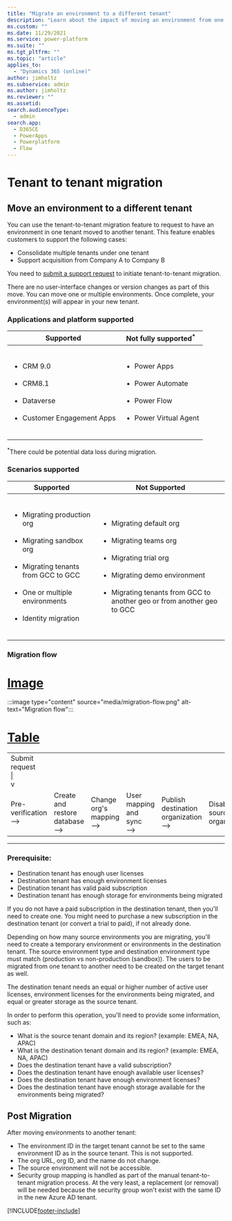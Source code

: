 ```yaml
---
title: "Migrate an environment to a different tenant"
description: "Learn about the impact of moving an environment from one tenant to another. Review the prerequisites and considerations before submitting a request." 
ms.custom: ""
ms.date: 11/29/2021
ms.service: power-platform
ms.suite: ""
ms.tgt_pltfrm: ""
ms.topic: "article"
applies_to: 
  - "Dynamics 365 (online)"
author: jimholtz
ms.subservice: admin
ms.author: jimholtz
ms.reviewer: ""
ms.assetid: 
search.audienceType: 
  - admin
search.app:
  - D365CE
  - PowerApps
  - Powerplatform
  - Flow
---
```

# Tenant to tenant migration

## Move an environment to a different tenant

You can use the tenant-to-tenant migration feature to request to have an environment in one tenant moved to another tenant. This feature enables customers to support the following cases:

- Consolidate multiple tenants under one tenant
- Support acquisition from Company A to Company B

You need to [submit a support request](get-help-support.md) to initiate tenant-to-tenant migration. 

There are no user-interface changes or version changes as part of this move. You can move one or multiple environments. Once complete, your environment(s) will appear in your new tenant.

### Applications and platform supported

| Supported | Not fully supported<sup>*</sup> |
|-------------------------|-------------------------|
| <ul></br><li>CRM 9.0</li></br><li>CRM8.1</li></br><li>Dataverse</li></br><li>Customer Engagement Apps</li></br></ul> | <ul></br><li>Power Apps</li></br><li>Power Automate</li></br><li>Power Flow</li></br><li>Power Virtual Agent</li></br></ul> |

<sup>*</sup>There could be potential data loss during migration.

### Scenarios supported

| Supported | Not Supported |
|-------------------------|-------------------------|
| <ul></br><li>Migrating production org</li></br><li>Migrating sandbox org</li></br><li>Migrating tenants from GCC to GCC</li></br><li>One or multiple environments</li></br><li>Identity migration</li></br></ul> | <ul></br><li>Migrating default org</li></br><li>Migrating teams org</li></br><li>Migrating trial org</li></br><li>Migrating demo environment</li></br><li>Migrating tenants from GCC to another geo or from another geo to GCC</li></br></ul> |

### Migration flow

# [Image](#tab/image)

:::image type="content" source="media/migration-flow.png" alt-text="Migration flow":::

# [Table](#tab/table)

<table>
  <tr>
    <td>Submit request<br>|<br>v </td>
    <td colspan="5"></td>
  </tr>
  <tr>
    <td>Pre-verification<br>--></td>
    <td>Create and restore database<br>--></td>
    <td>Change org's mapping<br>--></td>
    <td>User mapping and sync<br>--></td>
    <td>Publish destination organization<br>--></td>
    <td>Disable source organization</td>
  </tr>
</table>

---

### Prerequisite:

- Destination tenant has enough user licenses
- Destination tenant has enough environment licenses
- Destination tenant has valid paid subscription
- Destination tenant has enough storage for environments being migrated

If you do not have a paid subscription in the destination tenant, then you'll need to create one. You might need to purchase a new subscription in the destination tenant (or convert a trial to paid), if not already done.

Depending on how many source environments you are migrating, you'll need to create a temporary environment or environments in the destination tenant. The source environment type and destination environment type must match (production vs non-production (sandbox)). The users to be migrated from one tenant to another need to be created on the target tenant as well.

The destination tenant needs an equal or higher number of active user licenses, environment licenses for the environments being migrated, and equal or greater storage as the source tenant.

In order to perform this operation, you'll need to provide some information, such as:

- What is the source tenant domain and its region? (example: EMEA, NA, APAC)
- What is the destination tenant domain and its region? (example: EMEA, NA, APAC)
- Does the destination tenant have a valid subscription?
- Does the destination tenant have enough available user licenses?
- Does the destination tenant have enough environment licenses?
- Does the destination tenant have enough storage available for the environments being migrated?

## Post Migration

After moving environments to another tenant:

- The environment ID in the target tenant cannot be set to the same environment ID as in the source tenant. This is not supported.
- The org URL, org ID, and the name do not change.
- The source environment will not be accessible.
- Security group mapping is handled as part of the manual tenant-to-tenant migration process. At the very least, a replacement (or removal) will be needed because the security group won't exist with the same ID in the new Azure AD tenant.




[!INCLUDE[footer-include](../includes/footer-banner.md)]
